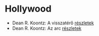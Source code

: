 # Hollywood

- Dean R. Koontz: A visszatérő [részletek](../_details/Dean%20R.%20Koontz.md#id_1095)
- Dean R. Koontz: Az arc [részletek](../_details/Dean%20R.%20Koontz.md#id_1093)